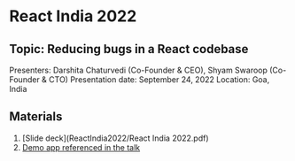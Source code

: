# React India 2022

## Topic: Reducing bugs in a React codebase

Presenters: Darshita Chaturvedi (Co-Founder & CEO), Shyam Swaroop (Co-Founder & CTO)
Presentation date: September 24, 2022
Location: Goa, India

## Materials

1. [Slide deck](ReactIndia2022/React India 2022.pdf)
2. [Demo app referenced in the talk](https://codesandbox.io/s/react-anti-patterns-43w3sy?file=/src/pages/Incorrect.tsx)